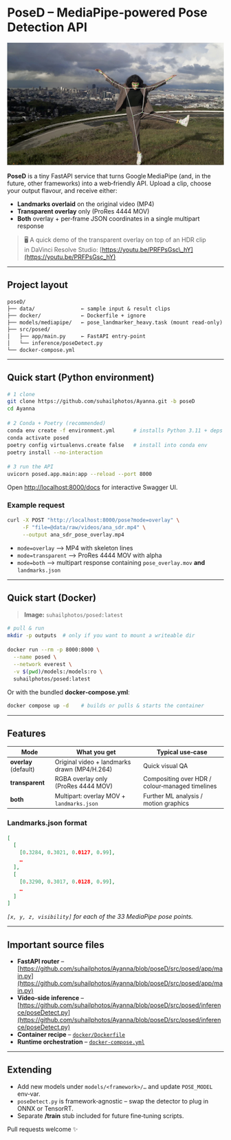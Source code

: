 # PoseD – MediaPipe‑powered Pose Detection API

![screenshot](images/sample.jpg)

**PoseD** is a tiny FastAPI service that turns Google MediaPipe (and, in the future, other frameworks) into a web‑friendly API. Upload a clip, choose your output flavour, and receive either:

* **Landmarks overlaid** on the original video (MP4)
* **Transparent overlay** only (ProRes 4444 MOV)
* **Both** overlay + per‑frame JSON coordinates in a single multipart response

> 🖥️ A quick demo of the transparent overlay on top of an HDR clip in DaVinci Resolve Studio: [https://youtu.be/PRFPsGsc\_hY](https://youtu.be/PRFPsGsc_hY)

---

## Project layout

```text
poseD/
├── data/               ← sample input & result clips
├── docker/             ← Dockerfile + ignore
├── models/mediapipe/   ← pose_landmarker_heavy.task (mount read‑only)
├── src/posed/
│   ├── app/main.py     ← FastAPI entry‑point
│   └── inference/poseDetect.py
└── docker-compose.yml
```

---

## Quick start (Python environment)

```bash
# 1 clone
git clone https://github.com/suhailphotos/Ayanna.git -b poseD
cd Ayanna

# 2 Conda + Poetry (recommended)
conda env create -f environment.yml      # installs Python 3.11 + deps
conda activate posed
poetry config virtualenvs.create false   # install into conda env
poetry install --no-interaction

# 3 run the API
uvicorn posed.app.main:app --reload --port 8000
```

Open [http://localhost:8000/docs](http://localhost:8000/docs) for interactive Swagger UI.

### Example request

```bash
curl -X POST "http://localhost:8000/pose?mode=overlay" \
     -F "file=@data/raw/videos/ana_sdr.mp4" \
     --output ana_sdr_pose_overlay.mp4
```

* `mode=overlay` ⟶ MP4 with skeleton lines
* `mode=transparent` ⟶ ProRes 4444 MOV with alpha
* `mode=both` ⟶ multipart response containing `pose_overlay.mov` **and** `landmarks.json`

---

## Quick start (Docker)

> **Image:** `suhailphotos/posed:latest`

```bash
# pull & run
mkdir -p outputs  # only if you want to mount a writeable dir

docker run --rm -p 8000:8000 \
  --name posed \
  --network everest \
  -v $(pwd)/models:/models:ro \
  suhailphotos/posed:latest
```

Or with the bundled **docker‑compose.yml**:

```bash
docker compose up -d    # builds or pulls & starts the container
```

---

## Features

| Mode                  | What you get                                 | Typical use‑case                                |
| --------------------- | -------------------------------------------- | ----------------------------------------------- |
| **overlay** (default) | Original video + landmarks drawn (MP4/H.264) | Quick visual QA                                 |
| **transparent**       | RGBA overlay only (ProRes 4444 MOV)          | Compositing over HDR / colour‑managed timelines |
| **both**              | Multipart: overlay MOV + `landmarks.json`    | Further ML analysis / motion graphics           |

### Landmarks.json format

```json
[
  [
    [0.3284, 0.3021, 0.0127, 0.99],
    …
  ],
  [
    [0.3290, 0.3017, 0.0128, 0.99],
    …
  ]
]
```

*`[x, y, z, visibility]` for each of the 33 MediaPipe pose points.*

---

## Important source files

* **FastAPI router** – [https://github.com/suhailphotos/Ayanna/blob/poseD/src/posed/app/main.py](https://github.com/suhailphotos/Ayanna/blob/poseD/src/posed/app/main.py)
* **Video‑side inference** – [https://github.com/suhailphotos/Ayanna/blob/poseD/src/posed/inference/poseDetect.py](https://github.com/suhailphotos/Ayanna/blob/poseD/src/posed/inference/poseDetect.py)
* **Container recipe** – [`docker/Dockerfile`](docker/Dockerfile)
* **Runtime orchestration** – [`docker-compose.yml`](docker-compose.yml)

---

## Extending

* Add new models under `models/<framework>/…` and update `POSE_MODEL` env‑var.
* `poseDetect.py` is framework‑agnostic – swap the detector to plug in ONNX or TensorRT.
* Separate **/train** stub included for future fine‑tuning scripts.

Pull requests welcome ✨

